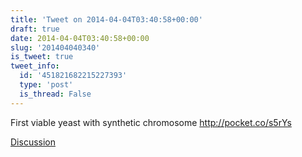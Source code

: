 ```yaml
---
title: 'Tweet on 2014-04-04T03:40:58+00:00'
draft: true
date: 2014-04-04T03:40:58+00:00
slug: '201404040340'
is_tweet: true
tweet_info:
  id: '451821682215227393'
  type: 'post'
  is_thread: False
---
```




First viable yeast with synthetic chromosome <http://pocket.co/s5rYs>

[Discussion](https://x.com/sytelus/status/451821682215227393)
